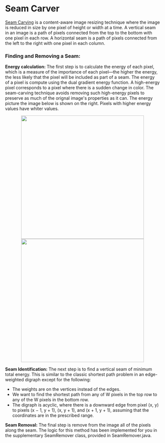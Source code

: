 # Seam Carver

[Seam Carving](https://www.wikiwand.com/en/Seam_carving) is a content-aware image resizing technique where the image is reduced in size by one pixel of height or width at a time. A vertical seam in an image is a path of pixels connected from the top to the bottom with one pixel in each row. A horizontal seam is a path of pixels connected from the left to the right with one pixel in each column.  

### Finding and Removing a Seam:

**Energy calculation:** The first step is to calculate the energy of each pixel, which is a measure of the importance of each pixel—the higher the energy, the less likely that the pixel will be included as part of a seam. The energy of a pixel is compute using the dual gradient energy function. A high-energy pixel corresponds to a pixel where there is a sudden change in color. The seam-carving technique avoids removing such high-energy pixels to preserve as much of the orignal image's properties as it can.
The energy picture the image below is shown on the right. Pixels with higher energy values have whiter values.



<p align="middle">
  <img src="https://i.imgur.com/eIQVUYP.jpg" width="400" />
  <img src="https://i.imgur.com/pIaHQVx.jpg" width="400" /> 
</p>


**Seam Identification:** The next step is to find a vertical seam of minimum total energy. This is similar to the classic shortest path problem in an edge-weighted digraph except for the following:
 * The weights are on the vertices instead of the edges.
 * We want to find the shortest path from any of W pixels in the top row to any of the W pixels in the bottom row.
 * The digraph is acyclic, where there is a downward edge from pixel (x, y) to pixels (x − 1, y + 1), (x, y + 1), and (x + 1, y + 1), assuming that the coordinates are in the     prescribed range.

**Seam Removal:** The final step is remove from the image all of the pixels along the seam. The logic for this method has been implemented for you in the supplementary SeamRemover class, provided in SeamRemover.java.
